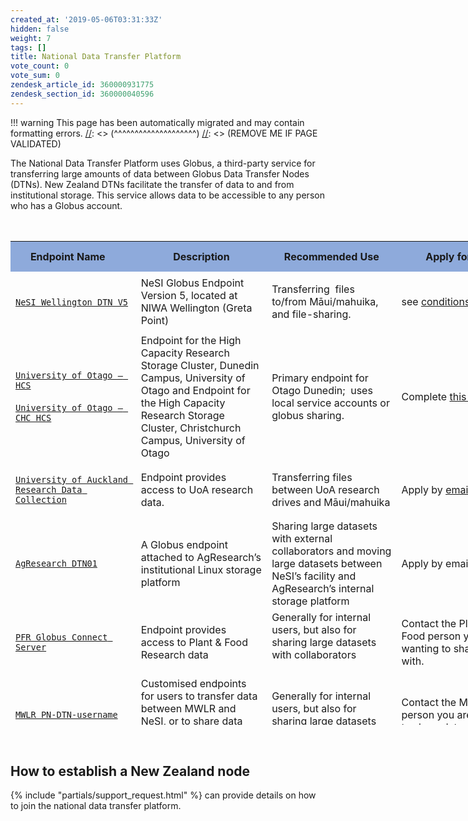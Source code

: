 ```yaml
---
created_at: '2019-05-06T03:31:33Z'
hidden: false
weight: 7
tags: []
title: National Data Transfer Platform
vote_count: 0
vote_sum: 0
zendesk_article_id: 360000931775
zendesk_section_id: 360000040596
---
```




[//]: <> (REMOVE ME IF PAGE VALIDATED)
[//]: <> (vvvvvvvvvvvvvvvvvvvv)
!!! warning
    This page has been automatically migrated and may contain formatting errors.
[//]: <> (^^^^^^^^^^^^^^^^^^^^)
[//]: <> (REMOVE ME IF PAGE VALIDATED)

The National Data Transfer Platform uses Globus, a third-party service
for transferring large amounts of data between Globus Data Transfer
Nodes (DTNs). New Zealand DTNs facilitate the transfer of data to and
from institutional storage. This service allows data to be accessible to
any person who has a Globus account.

<table id="globus_data_transfer_nodes"
style="height: 806px; width: 1121px;" data-cellspacing="0"
data-cellpadding="7">
<caption> </caption>
<colgroup>
<col style="width: 20%" />
<col style="width: 20%" />
<col style="width: 20%" />
<col style="width: 20%" />
<col style="width: 20%" />
</colgroup>
<tbody>
<tr class="header" style="height: 49px;" data-valign="top">
<th
style="background: none 0% 0% repeat scroll #8eaadb; height: 49px; width: 250.188px"
data-bgcolor="#8eaadb">Endpoint Name    </th>
<th
style="background: none 0% 0% repeat scroll #8eaadb; height: 49px; width: 219.172px"
data-bgcolor="#8eaadb">Description</th>
<th
style="background: none 0% 0% repeat scroll #8eaadb; height: 49px; width: 176.141px"
data-bgcolor="#8eaadb">Recommended Use</th>
<th
style="background: none 0% 0% repeat scroll #8eaadb; height: 49px; width: 140.109px"
data-bgcolor="#8eaadb">Apply for Use</th>
<th
style="background: none 0% 0% repeat scroll #8eaadb; height: 49px; width: 259.391px"
data-bgcolor="#8eaadb">Contact </th>
</tr>
&#10;<tr class="odd" style="height: 66px;">
<td style="width: 254.188px; height: 66px"><span><a
href="https://app.globus.org/file-manager?origin_id=3064bb28-e940-11e8-8caa-0a1d4c5c824a"><code
class="sl">NeSI Wellington DTN V5</code></a> </span></td>
<td style="width: 223.172px; height: 66px">NeSI Globus Endpoint Version
5, located at NIWA Wellington (Greta Point)</td>
<td style="width: 180.141px; height: 66px"><p>Transferring  files
to/from Māui/mahuika, and file-sharing.</p></td>
<td style="width: 144.109px; height: 66px">see <a
href="https://support.nesi.org.nz/hc/en-gb/articles/360000576776-Data-Transfer-using-Globus">conditions</a> </td>
<td style="width: 263.391px; height: 66px"><a
href="mailto:support@nesi.org.nz">support@nesi.org.nz</a></td>
</tr>
<tr class="even" style="height: 91px;">
<td style="width: 254.188px; height: 91px"><span><a
href="https://app.globus.org/file-manager?origin_id=108e72ac-c509-4cd0-940f-b7e3aa543007"><code
class="sl">University of Otago – HCS</code></a><br />
<br />
<a
href="https://app.globus.org/file-manager?origin_id=eeb5308a-2471-4696-9571-dd2092e041f9"><code
class="sl">University of Otago – CHC HCS</code></a></span></td>
<td style="height: 91px; width: 223.172px">Endpoint for the High
Capacity Research Storage Cluster, Dunedin Campus, University of Otago
and Endpoint for the High Capacity Research Storage Cluster,
Christchurch Campus, University of Otago</td>
<td style="height: 91px; width: 180.141px" data-valign="top">Primary
endpoint for Otago Dunedin;  uses local service accounts or globus
sharing.</td>
<td style="height: 91px; width: 144.109px" data-valign="top">Complete <a
href="https://www.otago.ac.nz/its/forms/hcs-high-speed-data-transfer-service-access-form">this
form </a></td>
<td style="height: 91px; width: 263.391px" data-valign="top"><a
href="mailto:university@otago.ac.nz">university@otago.ac.nz</a></td>
</tr>
<tr class="odd" style="height: 91px;">
<td style="width: 254.188px; height: 91px"><a
href="https://app.globus.org/file-manager?destination_id=844ba90c-1d37-4480-8263-a206ebd9f4f3"><code
class="sl">University of Auckland Research Data Collection</code></a></td>
<td style="height: 91px; width: 223.172px">Endpoint provides access to
UoA research data. </td>
<td style="height: 91px; width: 180.141px"
data-valign="top">Transferring files between UoA research drives and
Māui/mahuika</td>
<td style="height: 91px; width: 144.109px" data-valign="top"><p>Apply by
<a href="mailto:researchdata@auckland.ac.nz">email</a></p></td>
<td style="height: 91px; width: 263.391px" data-valign="top"><a
href="mailto:researchdata@auckland.ac.nz">researchdata@auckland.ac.nz</a></td>
</tr>
<tr class="even" style="height: 91px;">
<td style="width: 254.188px; height: 132px"><a
href="https://app.globus.org/file-manager?origin_id=455b2930-a0df-11e8-96e4-0a6d4e044368"><span><code
class="sl">AgResearch DTN01</code></span></a></td>
<td style="height: 132px; width: 223.172px">A Globus endpoint attached
to AgResearch’s institutional Linux storage platform</td>
<td style="height: 132px; width: 180.141px" data-valign="top">Sharing
large datasets with external collaborators and moving large datasets
between NeSI’s facility and AgResearch’s internal storage platform</td>
<td style="height: 132px; width: 144.109px" data-valign="top">Apply by
email</td>
<td style="height: 132px; width: 263.391px" data-valign="top"><a
href="mailto:servicedesk@agresearch.co.nz">servicedesk@agresearch.co.nz</a></td>
</tr>
<tr class="odd" style="height: 66px;">
<td style="width: 254.188px; height: 66px"><a
href="https://app.globus.org/file-manager/collections/8861482e-b5a1-4ac8-ac52-2a5a5db5455d/overview?back=endpoints"><span><code
class="sl">PFR Globus Connect Server</code></span></a></td>
<td style="width: 223.172px; height: 66px">Endpoint provides access to
Plant &amp; Food Research data </td>
<td style="width: 180.141px; height: 66px"><span>Generally for internal
users, but also for sharing large datasets with collaborators<br />
   </span></td>
<td style="width: 144.109px; height: 66px"><span>Contact the Plant and
Food person you are wanting to share data with.</span></td>
<td style="width: 263.391px; height: 66px"> </td>
</tr>
<tr class="even" style="height: 22px;">
<td style="width: 254.188px; height: 22px"><p><a
href="https://transfer.nesi.org.nz/file-manager/collections/fc778f2e-d02f-40b8-9aea-470066145f3a/overview?back=endpoints"><span><code
class="sl">MWLR PN-DTN-username</code></span></a></p></td>
<td style="width: 223.172px; height: 22px"><span>Customised endpoints
for users to transfer data between MWLR and NeSI, or to share data with
third-party collaborators</span></td>
<td style="width: 180.141px; height: 22px"><span> Generally for internal
users, but also for sharing large datasets with
collaborators</span></td>
<td style="width: 144.109px; height: 22px"><span>Contact the MWLR person
you are wanting to share data with.</span></td>
<td style="width: 263.391px; height: 22px"><a
href="mailto:IToperations@landcareresearch.co.nz">IToperations@landcareresearch.co.nz</a></td>
</tr>
<tr class="odd" style="height: 134px;">
<td style="width: 254.188px; height: 134px"><p><span><a
href="https://transfer.nesi.org.nz/file-manager/collections/a256195f-cebe-4483-8e29-599d1d2388ed/overview?back=endpoints"><code
class="sl">Scion Data</code></a></span></p>
<p> </p></td>
<td style="width: 223.172px; height: 134px"><span>Endpoint provides
access to Scion research data</span></td>
<td style="width: 180.141px; height: 134px">Sharing large datasets with
external collaborators and moving large datasets between NeSI’s facility
and Scion’s internal storage platform</td>
<td style="width: 144.109px; height: 134px"><span>Contact the Scion
person you are wanting to share data with.</span></td>
<td style="width: 263.391px; height: 134px"> </td>
</tr>
<tr class="even" style="height: 89px;">
<td style="width: 254.188px; height: 89px"><a
href="https://transfer.nesi.org.nz/file-manager/collections/632f9dad-f7a8-4411-b1c4-540aae646bac/overview"><code
class="sl">ESR Endpoint</code></a>
<p> </p></td>
<td style="width: 223.172px; height: 89px"><span> Endpoint provides
access to ESR data </span></td>
<td style="width: 180.141px; height: 89px"><span>Generally for internal
users, but also for sharing large datasets with
collaborators</span></td>
<td style="width: 144.109px; height: 89px"><span>Contact the ESR person
you are wanting to share data with. </span></td>
<td style="width: 263.391px; height: 89px"> </td>
</tr>
<tr class="odd" style="height: 51.5333px;">
<td style="width: 254.188px; height: 66px"><span><a
href="https://app.globus.org/file-manager?origin_id=3064bb28-e940-11e8-8caa-0a1d4c5c824a"><code
class="sl">NeSI Wellington DTN</code></a></span></td>
<td style="height: 66px; width: 223.172px">Old NeSI Globus Endpoint,
being decommissioned 2021-12-08</td>
<td style="height: 66px; width: 180.141px"
data-valign="top"><p>Transferring files to/from Māui/mahuika, and
file-sharing.</p></td>
<td style="height: 66px; width: 144.109px" data-valign="top">see <a
href="https://support.nesi.org.nz/hc/en-gb/articles/360000576776-Data-Transfer-using-Globus">conditions</a> </td>
<td style="height: 66px; width: 263.391px" data-valign="top"><a
href="mailto:support@nesi.org.nz">support@nesi.org.nz</a></td>
</tr>
</tbody>
</table>

 

## How to establish a New Zealand node

 {% include "partials/support_request.html" %} can provide details on how to
join the national data transfer platform.